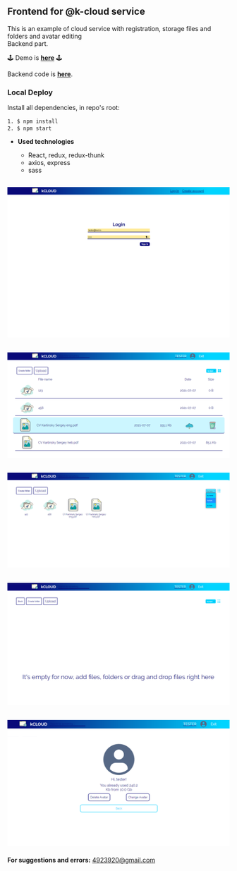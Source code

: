 ## **Frontend for @k-cloud service**

This is an example of cloud service with registration, storage files and folders and avatar editing<br />
Backend part. <br />

🕹 Demo is <a href="https://kcloud-react.herokuapp.com" target="_blank">**here**</a> 🕹

Backend code is <a href="https://github.com/ieffai/k-cloud-back" target="_blank">**here**</a>.

### Local Deploy

Install all dependencies, in repo's root:

```
1. $ npm install
2. $ npm start

```

- **Used technologies**

  - React, redux, redux-thunk
  - axios, express
  - sass

## ![k-cloud](./k-cloud1.png)

## ![k-cloud](./k-cloud2.png)

## ![k-cloud](./k-cloud3.png)

## ![k-cloud](./k-cloud4.png)

## ![k-cloud](./k-cloud5.png)

**For suggestions and errors:**
4923920@gmail.com
